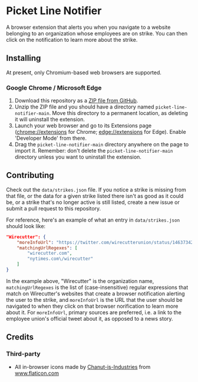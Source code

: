 # Picket Line Notifier

A browser extension that alerts you when you navigate to a website belonging to an organization whose employees are on strike. You can then click on the notification to learn more about the strike.

## Installing

At present, only Chromium-based web browsers are supported.

### Google Chrome / Microsoft Edge

1. Download this repository as a [ZIP file from GitHub](https://github.com/jamespizzurro/picket-line-notifier/archive/refs/heads/main.zip).
2. Unzip the ZIP file and you should have a directory named `picket-line-notifier-main`. Move this directory to a permanent location, as deleting it will uninstall the extension.
3. Launch your web browser and go to its Extensions page (<a href="chrome://extensions">chrome://extensions</a> for Chrome; <a href="edge://extensions">edge://extensions</a> for Edge). Enable 'Developer Mode' from there.
4. Drag the `picket-line-notifier-main` directory anywhere on the page to import it. Remember: don't delete the `picket-line-notifier-main` directory unless you want to uninstall the extension.

## Contributing

Check out the `data/strikes.json` file. If you notice a strike is missing from that file, or the data for a given strike listed there isn't as good as it could be, or a strike that's no longer active is still listed, create a new issue or submit a pull request to this repository.

For reference, here's an example of what an entry in `data/strikes.json` should look like:

```json
"Wirecutter": {
    "moreInfoUrl": "https://twitter.com/wirecutterunion/status/1463734222812856321",
    "matchingUrlRegexes": [
        "wirecutter.com",
        "nytimes.com\/wirecutter"
    ]
}
```

In the example above, "Wirecutter" is the organization name, `matchingUrlRegexes` is the list of (case-insensitive) regular expressions that match on Wirecutter's websites that create a browser notification alerting the user to the strike, and `moreInfoUrl` is the URL that the user should be navigated to when they click on that browser norification to learn more about it. For `moreInfoUrl`, primary sources are preferred, i.e. a link to the employee union's official tweet about it, as opposed to a news story.

## Credits

### Third-party

* All in-browser icons made by <a href="https://www.flaticon.com/authors/chanut-is-industries" title="Chanut-is-Industries">Chanut-is-Industries</a> from <a href="https://www.flaticon.com/" title="Flaticon">www.flaticon.com</a>
